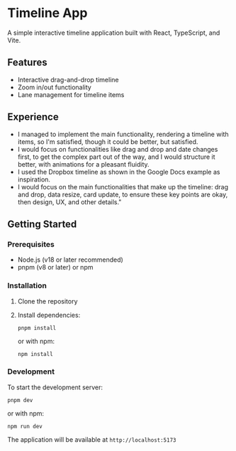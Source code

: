 # Timeline App

A simple interactive timeline application built with React, TypeScript, and Vite.

## Features

- Interactive drag-and-drop timeline
- Zoom in/out functionality
- Lane management for timeline items

## Experience
- I managed to implement the main functionality, rendering a timeline with items, so I'm satisfied, though it could be better, but satisfied.
- I would focus on functionalities like drag and drop and date changes first, to get the complex part out of the way, and I would structure it better, with animations for a pleasant fluidity.
- I used the Dropbox timeline as shown in the Google Docs example as inspiration.
- I would focus on the main functionalities that make up the timeline: drag and drop, data resize, card update, to ensure these key points are okay, then design, UX, and other details."

## Getting Started

### Prerequisites

- Node.js (v18 or later recommended)
- pnpm (v8 or later) or npm

### Installation

1. Clone the repository
2. Install dependencies:
   ```
   pnpm install
   ```
   
   or with npm:
   ```
   npm install
   ```

### Development

To start the development server:

```
pnpm dev
```

or with npm:
```
npm run dev
```

The application will be available at `http://localhost:5173`
